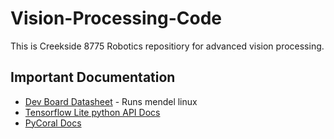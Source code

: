 # Vision-Processing-Code
This is Creekside 8775 Robotics repositiory for advanced vision processing.

## Important Documentation
- [Dev Board Datasheet](https://coral.ai/docs/dev-board/datasheet/#features) - Runs mendel linux
- [Tensorflow Lite python API Docs](https://www.tensorflow.org/lite/api_docs/python/tf/lite)
- [PyCoral Docs](https://www.coral.ai/docs/reference/py/)
